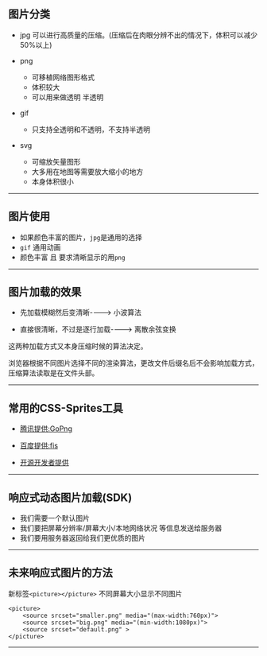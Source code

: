 ## 图片分类

- jpg
可以进行高质量的压缩。(压缩后在肉眼分辨不出的情况下，体积可以减少50%以上)

- png
  - 可移植网络图形格式
  - 体积较大
  - 可以用来做透明 半透明
  
- gif
  - 只支持全透明和不透明，不支持半透明

- svg
  - 可缩放矢量图形
  - 大多用在地图等需要放大缩小的地方
  - 本身体积很小

- - -
## 图片使用
- 如果颜色丰富的图片，`jpg`是通用的选择
- `gif` 通用动画
- 颜色丰富 且 要求清晰显示的用`png`

- - -
## 图片加载的效果

- 先加载模糊然后变清晰----> 小波算法

- 直接很清晰，不过是逐行加载----> 离散余弦变换

这两种加载方式又本身压缩时候的算法决定。

浏览器根据不同图片选择不同的渲染算法，更改文件后缀名后不会影响加载方式，压缩算法读取是在文件头部。

- - -
## 常用的CSS-Sprites工具
- [腾讯提供:GoPng](http://alloyteam.github.io/gopng)

- [百度提供:fis](http://fis.baidu.com/)

- [开源开发者提供](http://gruntjs.com/)

- - -
## 响应式动态图片加载(SDK)

- 我们需要一个默认图片
- 我们要把屏幕分辨率/屏幕大小/本地网络状况 等信息发送给服务器
- 我们要用服务器返回给我们更优质的图片

- - -
## 未来响应式图片的方法
新标签`<picture></picture>`  不同屏幕大小显示不同图片

    <picture>
        <source srcset="smaller.png" media="(max-width:760px)">
        <source srcset="big.png" media="(min-width:1080px)">
        <source srcset="default.png" >
    </picture>
    
- - -
